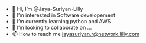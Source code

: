 - 👋 Hi, I’m @Jaya-Suriyan-Lilly
- 👀 I’m interested in Software developement
- 🌱 I’m currently learning python and AWS
- 💞️ I’m looking to collaborate on ...
- 📫 How to reach me jayasuriyan.r@network.lilly.com

<!---
Jaya-Suriyan-Lilly/Jaya-Suriyan-Lilly is a ✨ special ✨ repository because its `README.md` (this file) appears on your GitHub profile.
You can click the Preview link to take a look at your changes.
--->
